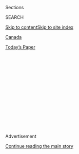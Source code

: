 <div id="app">

<div>

<div>

<div>

<div class="NYTAppHideMasthead css-1q2w90k e1suatyy0">

<div class="section css-ui9rw0 e1suatyy2">

<div class="css-eph4ug er09x8g0">

<div class="css-6n7j50">

</div>

<span class="css-1dv1kvn">Sections</span>

<div class="css-10488qs">

<span class="css-1dv1kvn">SEARCH</span>

</div>

[Skip to content](#site-content)[Skip to site
index](#site-index)

</div>

<div id="masthead-section-label" class="css-1wr3we4 eaxe0e00">

[Canada](https://www.nytimes.com/section/world/canada)

</div>

<div class="css-10698na e1huz5gh0">

</div>

</div>

<div id="masthead-bar-one" class="section hasLinks css-15hmgas e1csuq9d3">

<div class="css-uqyvli e1csuq9d0">

</div>

<div class="css-1uqjmks e1csuq9d1">

</div>

<div class="css-9e9ivx">

[](https://myaccount.nytimes.com/auth/login?response_type=cookie&client_id=vi)

</div>

<div class="css-1bvtpon e1csuq9d2">

[Today’s
Paper](https://www.nytimes.com/section/todayspaper)

</div>

</div>

</div>

</div>

<div data-aria-hidden="false">

<div id="site-content" data-role="main">

<div>

<div class="css-1aor85t" style="opacity:0.000000001;z-index:-1;visibility:hidden">

<div class="css-1hqnpie">

<div class="css-epjblv">

<span class="css-17xtcya">[Canada](/section/world/canada)</span><span class="css-x15j1o">|</span><span class="css-fwqvlz">Extradition
Hearings Begin for Meng Wanzhou, Huawei Officer Held in
Canada</span>

</div>

<div class="css-k008qs">

<div class="css-1iwv8en">

<span class="css-18z7m18"></span>

<div>

</div>

</div>

<span class="css-1n6z4y">https://nyti.ms/38lYr76</span>

<div class="css-1705lsu">

<div class="css-4xjgmj">

<div class="css-4skfbu" data-role="toolbar" data-aria-label="Social Media Share buttons, Save button, and Comments Panel with current comment count" data-testid="share-tools">

  - 
  - 
  - 
  - 
    
    <div class="css-6n7j50">
    
    </div>

  - 

</div>

</div>

</div>

</div>

</div>

</div>

<div id="NYT_TOP_BANNER_REGION" class="css-13pd83m">

</div>

<div id="top-wrapper" class="css-1sy8kpn">

<div id="top-slug" class="css-l9onyx">

Advertisement

</div>

[Continue reading the main
story](#after-top)

<div class="ad top-wrapper" style="text-align:center;height:100%;display:block;min-height:250px">

<div id="top" class="place-ad" data-position="top" data-size-key="top">

</div>

</div>

<div id="after-top">

</div>

</div>

<div>

<div id="sponsor-wrapper" class="css-1hyfx7x">

<div id="sponsor-slug" class="css-19vbshk">

Supported by

</div>

[Continue reading the main
story](#after-sponsor)

<div id="sponsor" class="ad sponsor-wrapper" style="text-align:center;height:100%;display:block">

</div>

<div id="after-sponsor">

</div>

</div>

<div class="css-186x18t">

</div>

<div class="css-1vkm6nb ehdk2mb0">

# Extradition Hearings Begin for Meng Wanzhou, Huawei Officer Held in Canada

</div>

A Chinese executive wanted by the U.S. may be passing her days in a
Vancouver mansion, but friends say she is “trapped” in a gilded cage.

<div class="css-79elbk" data-testid="photoviewer-wrapper">

<div class="css-z3e15g" data-testid="photoviewer-wrapper-hidden">

</div>

<div class="css-1a48zt4 ehw59r15" data-testid="photoviewer-children">

![<span class="css-16f3y1r e13ogyst0" data-aria-hidden="true">A security
tent outside the home where Meng Wanzhou, the chief financial officer of
Huawei, has been living in Vancouver while awaiting her extradition
hearing.</span><span class="css-cnj6d5 e1z0qqy90" itemprop="copyrightHolder"><span class="css-1ly73wi e1tej78p0">Credit...</span><span><span>Jackie
Dives for The New York
Times</span></span></span>](https://static01.nyt.com/images/2020/01/20/world/20canada-meng/merlin_167287725_23fd2062-701b-4c72-bb0e-6ca44f87d437-articleLarge.jpg?quality=75&auto=webp&disable=upscale)

</div>

</div>

<div class="css-18e8msd">

<div class="css-vp77d3 epjyd6m0">

<div class="css-hus3qt ey68jwv0" data-aria-hidden="true">

[![Dan
Bilefsky](https://static01.nyt.com/images/2019/01/10/multimedia/author-dan-bilefsky/author-dan-bilefsky-thumbLarge.png
"Dan Bilefsky")](https://www.nytimes.com/by/dan-bilefsky)

</div>

<div class="css-1baulvz">

By [<span class="css-1baulvz last-byline" itemprop="name">Dan
Bilefsky</span>](https://www.nytimes.com/by/dan-bilefsky)

</div>

</div>

  - 
    
    <div class="css-ld3wwf e16638kd2">
    
    Jan. 20,
    2020
    
    </div>

  - 
    
    <div class="css-4xjgmj">
    
    <div class="css-d8bdto" data-role="toolbar" data-aria-label="Social Media Share buttons, Save button, and Comments Panel with current comment count" data-testid="share-tools">
    
      - 
      - 
      - 
      - 
        
        <div class="css-6n7j50">
        
        </div>
    
      - 
    
    </div>
    
    </div>

</div>

<div class="css-mdjrty">

[阅读简体中文版](https://cn.nytimes.com/world/20200121/meng-wanzhou-huawei-detention-vancouver/ "Read in Simplified Chinese")[閱讀繁體中文版](https://cn.nytimes.com/world/20200121/meng-wanzhou-huawei-detention-vancouver/zh-hant/ "Read in Traditional Chinese")

</div>

</div>

<div class="section meteredContent css-1r7ky0e" name="articleBody" itemprop="articleBody">

<div class="css-1fanzo5 StoryBodyCompanionColumn">

<div class="css-53u6y8">

VANCOUVER, British Columbia — She has passed her days painting flowers,
conferring with her lawyers, reading books and improving her English,
ensconced in two different multimillion-dollar mansions in exclusive
sections of Vancouver.

But on Friday, after the city experienced a rare snowstorm, Meng
Wanzhou, the Huawei chief financial officer detained in Vancouver and
awaiting an extradition hearing on fraud charges, could be seen
playfully throwing a snowball outside her house.

Then she spotted a photographer. Her smile turned into a frown.

In the 13 months since Ms. Meng, 47, was arrested at the Vancouver
airport, her life has been circumscribed by the terms of her $10 million
bail. On Monday, it entered a new phase when her extradition hearing
formally began.

This part of [the
hearing](https://www.nytimes.com/2020/01/19/world/canada/19meng-wanzhou-extradition-huawei.html),
which could last a week, will examine whether the crime Ms. Meng is
accused of constitutes a crime in Canada, a prerequisite under Canadian
law for her extradition to proceed. This is known as the legal concept
of “double criminality.”

</div>

</div>

<div class="css-1fanzo5 StoryBodyCompanionColumn">

<div class="css-53u6y8">

The United States, in a January 2019
[indictment](https://www.nytimes.com/2019/01/28/us/politics/meng-wanzhou-huawei-iran.html),
charged, among other things, that Ms. Meng had deceived four banks into
clearing transactions in Iran through Skycom, a subsidiary, violating
American sanctions against Iran.

Prosecutors say Ms. Meng lied to representatives of the bank HSBC in
2013 about Huawei’s relationship with Skycom, telling them it was a
partner when it was, in fact, a subsidiary. That put HSBC at risk of
sanctions.

On Monday, at the beginning of the proceedings, Richard Peck, a member
of Ms. Meng’s defense team, said the case should be dismissed because it
was founded on the accusation of breach of United States sanctions
against Iran — sanctions that Canada does not accept. The claim of
fraud, he said, was “a facade.”

In the courtroom, Ms. Meng, sitting in a bulletproof defendant’s box at
the back of the court, appeared composed and smiling as she conferred
with her legal team.

If her case goes ahead, the court will also hear her lawyers’ arguments
that her rights were violated when she was arrested.

</div>

</div>

<div class="css-1fanzo5 StoryBodyCompanionColumn">

<div class="css-53u6y8">

Ms. Meng’s arrest has pushed Canada into the center of a tense
diplomatic battle between China and the United States. President Trump
once said he might consider [interceding in the
case](https://www.nytimes.com/2018/12/12/us/politics/trump-meng-wanzhou-huawei-extradition.html?module=inline)
if that helped him reach a trade deal with China.

In what many called a retaliation for the arrest of Ms. Meng — one of
China’s most prominent business executives — China has arrested two
Canadians, [accused them of
espionage](https://www.nytimes.com/2019/03/04/world/asia/china-canada-michael-kovrig-huawei.html?module=inline)
and detained them in secret jails, deprived of access to lawyers and
their families.

It is unclear when a final ruling in Ms. Meng’s extradition case will be
made. In the meantime, she could face many more months in Vancouver.

</div>

</div>

<div class="css-79elbk" data-testid="photoviewer-wrapper">

<div class="css-z3e15g" data-testid="photoviewer-wrapper-hidden">

</div>

<div class="css-1a48zt4 ehw59r15" data-testid="photoviewer-children">

![<span class="css-16f3y1r e13ogyst0" data-aria-hidden="true">Ms. Meng
returning home after a court appearance on
Friday.</span><span class="css-cnj6d5 e1z0qqy90" itemprop="copyrightHolder"><span class="css-1ly73wi e1tej78p0">Credit...</span><span>Jeff
Vinnick/Getty
Images</span></span>](https://static01.nyt.com/images/2020/01/20/world/20canada-meng2/merlin_167283477_52a7c02a-2030-4425-8259-be69978c07f6-articleLarge.jpg?quality=75&auto=webp&disable=upscale)

</div>

</div>

<div class="css-1fanzo5 StoryBodyCompanionColumn">

<div class="css-53u6y8">

[Vincent Pang](https://huawei.eu/profile/vincent-peng), a Huawei board
member and longtime friend of Ms. Meng’s, visits her about once a month.
He said in an interview on Friday that he and the company “believe she
is innocent, and so does she.”

Nevertheless, Mr. Pang said, Ms. Meng is facing enormous emotional
stress because of the uncertainty about her future and from being
separated for long periods from her four children, all of whom live in
China.

He said her two youngest children were in Vancouver schools at the time
of her arrest, which upended their lives. “She feels sorry for her
family,” Mr. Pang said.

</div>

</div>

<div class="css-1fanzo5 StoryBodyCompanionColumn">

<div class="css-53u6y8">

According to one of the security guards monitoring her house, her family
came to see her during the Christmas holidays. Her mother and husband
have taken turns keeping her company.

Ms. Meng lives in a seven-bedroom gated mansion in Vancouver’s exclusive
Shaughnessy neighborhood, valued at about 14 million Canadian dollars.

Under the terms of her bail, she is able to travel relatively freely
about the city, although she has an 11 p.m. curfew and a GPS tracker
around her ankle. Her bail conditions, which give her the freedom to go
shopping, are in stark contrast with the two Canadians detained in
China, and [have been
criticized](https://www.nytimes.com/2019/03/04/world/canada/huawei-canada-meng-wanzhou.html)
in Canada.

But she seldom leaves the house, said one of two unarmed guards, who was
standing near a makeshift tent outside Ms. Meng’s mansion on Friday.
When she does, he said, it is usually to meet with her
lawyers.

</div>

</div>

<div class="css-79elbk" data-testid="photoviewer-wrapper">

<div class="css-z3e15g" data-testid="photoviewer-wrapper-hidden">

</div>

<div class="css-1a48zt4 ehw59r15" data-testid="photoviewer-children">

<div class="css-1xdhyk6 erfvjey0">

<span class="css-1ly73wi e1tej78p0">Image</span>

<div class="css-zjzyr8">

<div data-testid="lazyimage-container" style="height:257.77777777777777px">

</div>

</div>

</div>

<span class="css-16f3y1r e13ogyst0" data-aria-hidden="true">Ms. Meng’s
home is in the quiet Shaughnessy neighborhood of
Vancouver.</span><span class="css-cnj6d5 e1z0qqy90" itemprop="copyrightHolder"><span class="css-1ly73wi e1tej78p0">Credit...</span><span>Jackie
Dives for The New York Times</span></span>

</div>

</div>

<div class="css-1fanzo5 StoryBodyCompanionColumn">

<div class="css-53u6y8">

Mr. Pang said that while Ms. Meng lived in a mansion, it was effectively
a gilded cage. He said she had lost a lot of weight.

“It’s not about how big her home is but what’s in her heart,” he said,
adding, “She feels trapped.”

Despite entreaties by him and others friends to go out more, Ms. Meng
prefers to stay at home, Mr. Pang said. “If you’re detained, you don’t
feel like shopping or eating,” he said.

</div>

</div>

<div class="css-1fanzo5 StoryBodyCompanionColumn">

<div class="css-53u6y8">

Still, on one occasion, Ms. Meng was spotted browsing at Holt Renfrew,
the luxury retailer. And on China’s National Day, she wore a bright red
Gucci dress to court, adorned with an enamel Chinese flag pin.

Ms. Meng has hired an A-list legal team led by [David
Martin](https://martinandassociates.ca/experience/), one of Canada’s
most high-powered lawyers, who specializes in white-collar crime. He has
argued cases at the country’s Supreme Court and has defended members of
foreign governments and ultrarich captains of industry seeking to avoid
extradition.

While Ms. Meng retains her chief financial officer title at Huawei and
continues to take a role in the business, Mr. Pang said her
responsibilities had been significantly scaled back, given that
Shenzhen, where Huawei has its headquarters, is 16 hours ahead of
Vancouver.

</div>

</div>

<div class="css-79elbk" data-testid="photoviewer-wrapper">

<div class="css-z3e15g" data-testid="photoviewer-wrapper-hidden">

</div>

<div class="css-1a48zt4 ehw59r15" data-testid="photoviewer-children">

<div class="css-1xdhyk6 erfvjey0">

<span class="css-1ly73wi e1tej78p0">Image</span>

<div class="css-zjzyr8">

<div data-testid="lazyimage-container" style="height:288.71111111111117px">

</div>

</div>

</div>

<span class="css-16f3y1r e13ogyst0" data-aria-hidden="true">Ms. Meng,
right, throwing a snowball in front her house after a major snowfall
last
week.</span><span class="css-cnj6d5 e1z0qqy90" itemprop="copyrightHolder"><span class="css-1ly73wi e1tej78p0">Credit...</span><span>Jackie
Dives for The New York Times</span></span>

</div>

</div>

<div class="css-1fanzo5 StoryBodyCompanionColumn">

<div class="css-53u6y8">

In December, on the first anniversary of her arrest, Ms. Meng wrote a
reflective
[letter](https://www.huawei.com/en/facts/voices-of-huawei/your-warmth-is-a-beacon-that-lights-my-way-forward),
published on Huawei’s website, in which she said she had experienced
moments of “fear,” “pain” and “disappointment” — but also acceptance.

“When I was in Shenzhen, time used to pass by very quickly,” she wrote.
She continued, “Right now, time seems to pass slowly.”

After the letter was released, there was a backlash on social media
against Huawei and sly allusions to the story of a former company
employee, Li Hongyuan, who was jailed for more than eight months after
he demanded severance pay when his contract wasn’t renewed. Mr. Li was
eventually released with no charges, but some compared his detainment
with Ms. Meng’s luxurious surroundings.

</div>

</div>

<div class="css-1fanzo5 StoryBodyCompanionColumn">

<div class="css-53u6y8">

In recent interviews with international news outlets, Ms. Meng’s father,
Ren Zhengfei, who is Huawei’s billionaire founder, suggested that her
detention had brought the two closer together.

Before her arrest, Mr. Ren said, Ms. Meng rarely called or texted him.
Now the two speak regularly by phone.

When Mr. Ren turned 75 in October, Ms. Meng posted a [handwritten
birthday
greeting](http://xinsheng.huawei.com/cn/index.php?app=forum&mod=Detail&act=index&id=4471927&p=1)
on social media. The post included a photo of her standing outdoors,
wearing her ankle monitor. The letter was signed “Piggy” — a nickname
apparently given to her when she was a chubby child.

Given that Ms. Meng is wanted by the United States on fraud charges, the
irony has not gone unnoticed among local residents in her neighborhood
that her 8,047-square-foot house is just a few doors down from the
residence of the United States consul general, where an American flag
flaps in the wind.

</div>

</div>

<div class="css-79elbk" data-testid="photoviewer-wrapper">

<div class="css-z3e15g" data-testid="photoviewer-wrapper-hidden">

</div>

<div class="css-1a48zt4 ehw59r15" data-testid="photoviewer-children">

<div class="css-1xdhyk6 erfvjey0">

<span class="css-1ly73wi e1tej78p0">Image</span>

<div class="css-zjzyr8">

<div data-testid="lazyimage-container" style="height:580px">

</div>

</div>

</div>

<span class="css-16f3y1r e13ogyst0" data-aria-hidden="true">Ms. Meng is
under detention just a few houses down from the American consul
general’s
residence.</span><span class="css-cnj6d5 e1z0qqy90" itemprop="copyrightHolder"><span class="css-1ly73wi e1tej78p0">Credit...</span><span>Jackie
Dives for The New York Times</span></span>

</div>

</div>

<div class="css-1fanzo5 StoryBodyCompanionColumn">

<div class="css-53u6y8">

A short walk away is the hulking Consulate General of the People’s
Republic of China.

Ji Jiahao, 22, came to Vancouver from Shanghai to study English and
lives in a mansion on the same street as Ms. Meng. He said Ms. Meng had
not broken any laws and should be released.

“Canada has always been the little brother of United States,” he said.
“It does whatever the United States does.”

</div>

</div>

<div class="css-1fanzo5 StoryBodyCompanionColumn">

<div class="css-53u6y8">

[Hayden
Rubensohn](https://residentdoctorsbc.ca/resident-spotlight-dr-hayden-rubensohn/),
a doctor who works in the area, said Ms. Meng’s bail conditions showed
that Canada was a humane country. But he said they did spur some
resentment in a city with a vast economic gaps.

“It’s hard for people to see foreigners living with so much wealth,” he
said, “when people in Vancouver are struggling to make ends meet.”

Tracy Sherlock and Winston Szeto contributed reporting from Vancouver,
and Raymond Zhong from Beijing.

</div>

</div>

<div>

</div>

</div>

<div>

</div>

<div>

</div>

<div>

</div>

<div>

<div id="bottom-wrapper" class="css-1ede5it">

<div id="bottom-slug" class="css-l9onyx">

Advertisement

</div>

[Continue reading the main
story](#after-bottom)

<div id="bottom" class="ad bottom-wrapper" style="text-align:center;height:100%;display:block;min-height:90px">

</div>

<div id="after-bottom">

</div>

</div>

</div>

</div>

</div>

## Site Index

<div>

</div>

## Site Information Navigation

  - [© <span>2020</span> <span>The New York Times
    Company</span>](https://help.nytimes.com/hc/en-us/articles/115014792127-Copyright-notice)

<!-- end list -->

  - [NYTCo](https://www.nytco.com/)
  - [Contact
    Us](https://help.nytimes.com/hc/en-us/articles/115015385887-Contact-Us)
  - [Work with us](https://www.nytco.com/careers/)
  - [Advertise](https://nytmediakit.com/)
  - [T Brand Studio](http://www.tbrandstudio.com/)
  - [Your Ad
    Choices](https://www.nytimes.com/privacy/cookie-policy#how-do-i-manage-trackers)
  - [Privacy](https://www.nytimes.com/privacy)
  - [Terms of
    Service](https://help.nytimes.com/hc/en-us/articles/115014893428-Terms-of-service)
  - [Terms of
    Sale](https://help.nytimes.com/hc/en-us/articles/115014893968-Terms-of-sale)
  - [Site
    Map](https://spiderbites.nytimes.com)
  - [Help](https://help.nytimes.com/hc/en-us)
  - [Subscriptions](https://www.nytimes.com/subscription?campaignId=37WXW)

</div>

</div>

</div>

</div>

